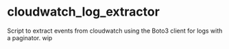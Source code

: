 # cloudwatch_log_extractor
Script to extract events from cloudwatch using the Boto3 client for logs with a paginator.
wip
